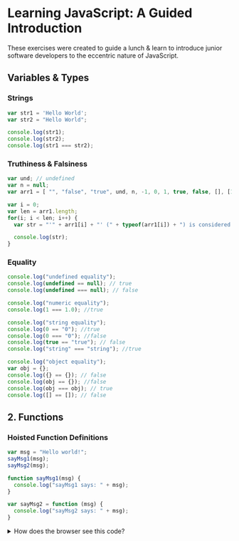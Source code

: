 # Learning JavaScript: A Guided Introduction

These exercises were created to guide a lunch & learn to introduce junior software developers
to the eccentric nature of JavaScript.

## Variables & Types

### Strings

```javascript
var str1 = 'Hello World';
var str2 = "Hello World";

console.log(str1);
console.log(str2);
console.log(str1 === str2);
```

### Truthiness & Falsiness

```javascript
var und; // undefined
var n = null;
var arr1 = [ "", "false", "true", und, n, -1, 0, 1, true, false, [], [1,2,3], {}, {a:1}];

var i = 0;
var len = arr1.length;
for(i; i < len; i++) {
  var str = "'" + arr1[i] + "' (" + typeof(arr1[i]) + ") is considered " + (arr1[i] ? "true" : "false");

  console.log(str);
}
```

### Equality

```javascript
console.log("undefined equality");
console.log(undefined == null); // true
console.log(undefined === null); // false

console.log("numeric equality");
console.log(1 === 1.0); //true

console.log("string equality");
console.log(0 == "0"); //true
console.log(0 === "0"); //false
console.log(true == "true"); // false
console.log("string" === "string"); //true

console.log("object equality");
var obj = {};
console.log({} == {}); // false
console.log(obj == {}); //false
console.log(obj === obj); // true
console.log([] == []); // false
```

## 2. Functions

### Hoisted Function Definitions

```javascript
var msg = "Hello world!";
sayMsg1(msg);
sayMsg2(msg);

function sayMsg1(msg) {
  console.log("sayMsg1 says: " + msg);
}

var sayMsg2 = function (msg) {
  console.log("sayMsg2 says: " + msg);
}

```

<details>
<summary>How does the browser see this code?</summary>
<p>
```javascript
var msg = "Hello world!";

function sayMsg1(msg) {
  console.log("sayMsg1 says: " + msg);
}

var sayMsg2;

sayMsg1(msg);
sayMsg2(msg);

sayMsg2 = function (msg) {
  console.log("sayMsg2 says: " + msg);
}
```
</p>
</details>


## 3. Objects

## 4. Functional Programming

## 5. Object-oriented Programming
